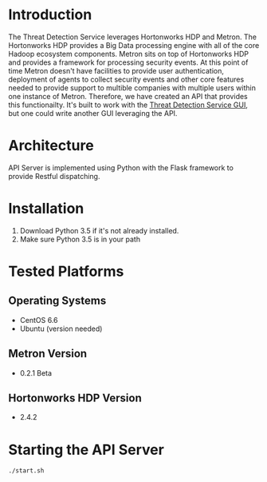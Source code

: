 # Introduction

The Threat Detection Service leverages Hortonworks HDP and Metron.  The Hortonworks HDP provides a Big Data processing engine with all of the core Hadoop ecosystem components.  Metron sits on top of Hortonworks HDP and provides a framework for processing security events.  At this point of time Metron doesn't have facilities to provide user authentication, deployment of agents to collect security events and other core features needed to provide support to multible companies with multiple users within one instance of Metron.  Therefore, we have created an API that provides this functionailty.  It's built to work with the [Threat Detection Service GUI](../gui/), but one could write another GUI leveraging the API.

# Architecture

API Server is implemented using Python with the Flask framework to provide Restful dispatching.

# Installation

1. Download Python 3.5 if it's not already installed.
2. Make sure Python 3.5 is in your path

# Tested Platforms

## Operating Systems

- CentOS 6.6
- Ubuntu (version needed)

## Metron Version

- 0.2.1 Beta

## Hortonworks HDP Version

- 2.4.2


# Starting the API Server

``` 
./start.sh
```

